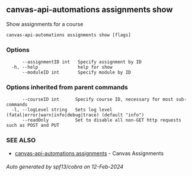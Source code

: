 ## canvas-api-automations assignments show

Show assignments for a course

```
canvas-api-automations assignments show [flags]
```

### Options

```
      --assignmentID int   Specify assignment by ID
  -h, --help               help for show
      --moduleID int       Specify module by ID
```

### Options inherited from parent commands

```
      --courseID int      Specify course ID, necessary for most sub-commands
  -l, --logLevel string   Sets log level (fatal|error|warn|info|debug|trace) (default "info")
      --readOnly          Set to disable all non-GET http requests such as POST and PUT
```

### SEE ALSO

* [canvas-api-automations assignments](canvas-api-automations_assignments.md)	 - Canvas Assignments

###### Auto generated by spf13/cobra on 12-Feb-2024
